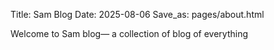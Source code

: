 Title: Sam Blog
Date: 2025-08-06
Save\_as: pages/about.html

Welcome to Sam blog— a collection of blog of everything

